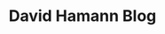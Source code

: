 ---
title: David Hamann Blog
description: I'm a software developer, penetration tester and IT consultant.
url: https://davidhamann.de/year-archive/
image:
    # url: '/assets/images/cafe.png'
    # alt: 'Cafe'
tags: ['blog']
pubDate: 2023-11-12
draft: false
---